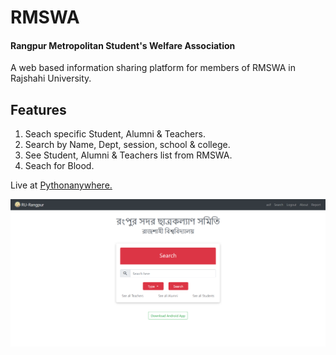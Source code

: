 # RMSWA

#### Rangpur Metropolitan Student's Welfare Association

A web based information sharing platform for members of RMSWA in Rajshahi University.

## Features

1. Seach specific Student, Alumni & Teachers.
2. Search by Name, Dept, session, school & college.
3. See Student, Alumni & Teachers list from RMSWA.
4. Seach for Blood.

Live at [Pythonanywhere.](http://rmswa.pythonanywhere.com)

![Preview](Preview/preview.png)
